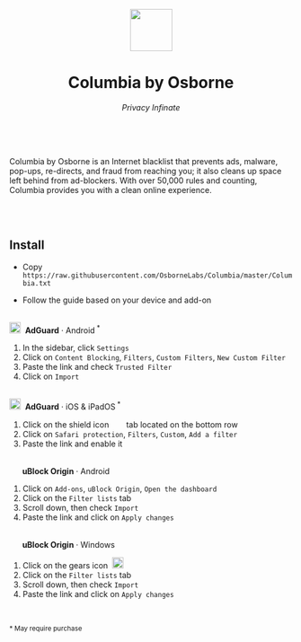 <p align=center><img src="https://cdn-icons-png.flaticon.com/512/7945/7945172.png" width="75" height="75"></p><h1 align=center>Columbia by Osborne</h1><p align="center"><i>Privacy Infinate</i></p><br/><br></br>

<p>Columbia by Osborne is an Internet blacklist that prevents ads, malware, pop-ups, re-directs, and fraud from reaching you; it also cleans up space left behind from ad-blockers. With over 50,000 rules and counting, Columbia provides you with a clean online experience.</p><br></br>

## Install
* Copy <code>https://<span></span>raw.githubusercontent.com/OsborneLabs/Columbia/master/Columbia.txt</code>

* Follow the guide based on your device and add-on<br></br>

<img src="https://upload.wikimedia.org/wikipedia/commons/thumb/4/4c/AdGuard.svg/1200px-AdGuard.svg.png" width="20" height="20">&nbsp;&nbsp;<strong>AdGuard</strong> · Android<sup> *</sup>

1. In the sidebar, click <code>Settings</code>
2. Click on <code>Content Blocking</code>, <code>Filters</code>, <code>Custom Filters</code>, <code>New Custom Filter</code>
3. Paste the link and check <code>Trusted Filter</code>
4. Click on <code>Import</code><br></br>

<img src="https://upload.wikimedia.org/wikipedia/commons/thumb/4/4c/AdGuard.svg/1200px-AdGuard.svg.png" width="20" height="20">&nbsp;&nbsp;<strong>AdGuard</strong> · iOS & iPadOS<sup> *</sup>

1. Click on the shield icon &nbsp;<img src="https://static-00.iconduck.com/assets.00/adguard-icon-495x512-4awpyae5.png" width="15" height="15">&nbsp; tab located on the bottom row
2. Click on <code>Safari protection</code>, <code>Filters</code>, <code>Custom</code>, <code>Add a filter</code>
3. Paste the link and enable it<br></br>


<img src="https://upload.wikimedia.org/wikipedia/commons/thumb/0/05/UBlock_Origin.svg/1200px-UBlock_Origin.svg.png" width="15" height="15">&nbsp;&nbsp;<strong>uBlock Origin</strong> · Android

1. Click on <code>Add-ons</code>, <code>uBlock Origin</code>, <code>Open the dashboard</code>
2. Click on the <code>Filter lists</code> tab
3. Scroll down, then check <code>Import</code>
4. Paste the link and click on <code>Apply changes</code><br></br>

<img src="https://upload.wikimedia.org/wikipedia/commons/thumb/0/05/UBlock_Origin.svg/1200px-UBlock_Origin.svg.png" width="15" height="15">&nbsp;&nbsp;<strong>uBlock Origin</strong> · Windows

1. Click on the gears icon &nbsp;<img src="https://cdn-icons-png.flaticon.com/512/64/64722.png" width="20" height="20">&nbsp;
2. Click on the <code>Filter lists</code> tab
3. Scroll down, then check <code>Import</code>
4. Paste the link and click on <code>Apply changes</code><br></br>

##
<sup>* May require purchase</sup>